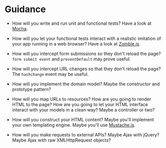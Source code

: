 # Guidance

* How will you write and run unit and functional tests? Have a look at [Mocha](https://mochajs.org).

* How will you let your functional tests interact with a realistic imitation of your app running in a web browser? Have a look at [Zombie.js](http://zombie.js.org).

* How will you intercept form submissions so they don't reload the page? `form submit event` and `preventDefault` may prove useful.

* How will you intercept URL changes so that they don't reload the page? The `hashchange` event may be useful.

* How will you implement the domain model? Maybe the constructor and prototype pattern?

* How will you map URLs to resources? How are you going to render HTML to the page? How are you going to let your HTML interface interact with your models in a clean way? Maybe a controller or two?

* How will you construct your HTML content? Maybe you'll implement your own templating engine.  Maybe you'll use [Mustache.js](https://github.com/janl/mustache.js).

* How will you make requests to external APIs? Maybe Ajax with jQuery? Maybe Ajax with raw XMLHttpRequest objects?
